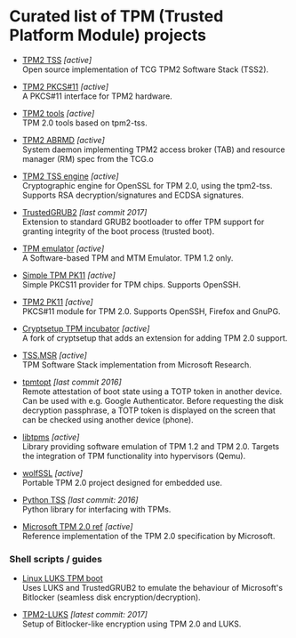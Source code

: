 # Curated list of TPM (Trusted Platform Module) projects

- [TPM2 TSS](https://github.com/tpm2-software/tpm2-tss) _[active]_ <br>
Open source implementation of TCG TPM2 Software Stack (TSS2).

- [TPM2 PKCS#11](https://github.com/tpm2-software/tpm2-pkcs11) _[active]_ <br>
A PKCS#11 interface for TPM2 hardware.

- [TPM2 tools](https://github.com/tpm2-software/tpm2-tools) _[active]_ <br>
TPM 2.0 tools based on tpm2-tss.

- [TPM2 ABRMD](https://github.com/tpm2-software/tpm2-abrmd) _[active]_ <br>
System daemon implementing TPM2 access broker (TAB) and resource manager (RM) spec from the TCG.o

- [TPM2 TSS engine](https://github.com/tpm2-software/tpm2-tss-engine) _[active]_ <br>
Cryptographic engine for OpenSSL for TPM 2.0, using the tpm2-tss. Supports RSA decryption/signatures and ECDSA signatures.

- [TrustedGRUB2](https://github.com/Rohde-Schwarz-Cybersecurity/TrustedGRUB2) _[last commit 2017]_ <br>
Extension to standard GRUB2 bootloader to offer TPM support for granting integrity of the boot process (trusted boot).

- [TPM emulator](https://github.com/PeterHuewe/tpm-emulator) _[active]_ <br>
A Software-based TPM and MTM Emulator. TPM 1.2 only.

- [Simple TPM PK11](https://github.com/ThomasHabets/simple-tpm-pk11)  _[active]_ <br>
Simple PKCS11 provider for TPM chips. Supports OpenSSH.

- [TPM2 PK11](https://github.com/irtimmer/tpm2-pk11)  _[active]_ <br>
PKCS#11 module for TPM 2.0. Supports OpenSSH, Firefox and GnuPG.

- [Cryptsetup TPM incubator](https://github.com/AndreasFuchsSIT/cryptsetup-tpm-incubator) _[active]_ <br>
A fork of cryptsetup that adds an extension for adding TPM 2.0 support.

- [TSS.MSR](https://github.com/Microsoft/TSS.MSR) _[active]_ <br>
TPM Software Stack implementation from Microsoft Research.

- [tpmtopt](https://github.com/mjg59/tpmtotp) _[last commit 2016]_ <br>
Remote attestation of boot state using a TOTP token in another device. Can be used with e.g. Google Authenticator. Before requesting the disk decryption passphrase, a TOTP token is displayed on the screen that can be checked using another device (phone).

- [libtpms](https://github.com/stefanberger/libtpms) _[active]_ <br>
Library providing software emulation of TPM 1.2 and TPM 2.0. Targets the integration of TPM functionality into hypervisors (Qemu).

- [wolfSSL](https://github.com/wolfSSL/wolfTPM) _[active]_ <br>
Portable TPM 2.0 project designed for embedded use.

- [Python TSS](https://github.com/mjg59/python-tss) _[last commit: 2016]_ <br>
Python library for interfacing with TPMs.

- [Microsoft TPM 2.0 ref](https://github.com/Microsoft/ms-tpm-20-ref) _[active]_ <br>
Reference implementation of the TPM 2.0 specification by Microsoft.

### Shell scripts / guides
- [Linux LUKS TPM boot](https://github.com/fox-it/linux-luks-tpm-boot) <br>
Uses LUKS and TrustedGRUB2 to emulate the behaviour of Microsoft's Bitlocker (seamless disk encryption/decryption).

- [TPM2-LUKS](https://github.com/rqou/tpm2-luks) _[latest commit: 2017]_ <br>
Setup of Bitlocker-like encryption using TPM 2.0 and LUKS.

